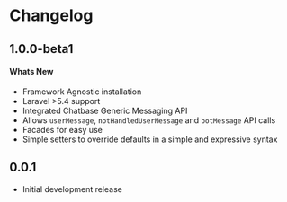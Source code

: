 # Changelog


## 1.0.0-beta1

#### Whats New

- Framework Agnostic installation
- Laravel >5.4 support
- Integrated Chatbase Generic Messaging API
- Allows `userMessage`, `notHandledUserMessage` and `botMessage` API calls
- Facades for easy use
- Simple setters to override defaults in a simple and expressive syntax

## 0.0.1
- Initial development release
